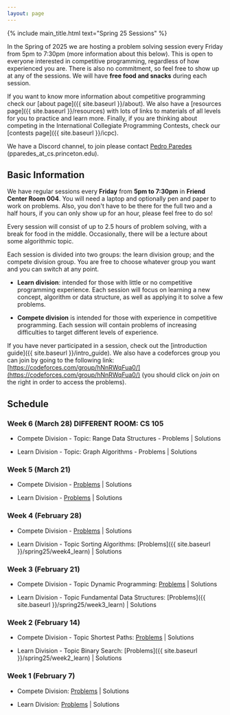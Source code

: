 ```yaml
---
layout: page
---
```


{% include main_title.html text="Spring 25 Sessions" %}

In the Spring of 2025 we are hosting a problem solving session every
Friday from 5pm to 7:30pm (more information about this below). This is
open to everyone interested in competitive programming, regardless of
how experienced you are. There is also no commitment, so feel free to
show up at any of the sessions. We will have **free food and snacks**
during each session.

If you want to know more information about competitive programming
check our [about page]({{ site.baseurl }}/about). We also have a
[resources page]({{ site.baseurl }}/resources) with lots of links to
materials of all levels for you to practice and learn more. Finally,
if you are thinking about competing in the International Collegiate
Programming Contests, check our [contests
page]({{ site.baseurl }}/icpc).

We have a <i class="bi bi-discord"></i> Discord channel, to join please
contact [Pedro Paredes](https://www.cs.princeton.edu/~pparedes/)
(pparedes_at_cs.princeton.edu).

## Basic Information

We have regular sessions every **Friday** from **5pm to 7:30pm** in
**Friend Center Room 004**. You will need a laptop and optionally pen
and paper to work on problems. Also, you don't have to be there for
the full two and a half hours, if you can only show up for an hour,
please feel free to do so!

Every session will consist of up to 2.5 hours of problem solving, with
a break for food in the middle. Occasionally, there will be a lecture
about some algorithmic topic.

Each session is divided into two groups: the learn division group; and
the compete division group. You are free to choose whatever group you
want and you can switch at any point.

 * **Learn division**: intended for those with little or no
   competitive programming experience. Each session will focus on
   learning a new concept, algorithm or data structure, as well as
   applying it to solve a few problems.

 * **Compete division** is intended for those with experience in
     competitive programming. Each session will contain problems of
     increasing difficulties to target different levels of experience.


If you have never participated in a session, check out the
[introduction guide]({{ site.baseurl }}/intro_guide). We also have a
codeforces group you can join by going to the following link:
[https://codeforces.com/group/hNnRWqFua0/](https://codeforces.com/group/hNnRWqFua0/)
(you should click on *join* on the right in order to access the
problems).

## Schedule

### Week 6 (March 28) **DIFFERENT ROOM: CS 105**
 * Compete Division - Topic: Range Data Structures - Problems \| Solutions
 
 * Learn Division - Topic: Graph Algorithms - Problems \| Solutions

### Week 5 (March 21)
 * Compete Division  - [Problems](https://codeforces.com/group/hNnRWqFua0/contest/597754) \| Solutions
 
 * Learn Division - [Problems](https://codeforces.com/group/hNnRWqFua0/contest/597755) \| Solutions

### Week 4 (February 28)
 * Compete Division  - [Problems](https://codeforces.com/group/hNnRWqFua0/contest/592129) \| Solutions
 
 * Learn Division - Topic Sorting Algorithms: [Problems]({{ site.baseurl }}/spring25/week4_learn) \| Solutions

### Week 3 (February 21)
 * Compete Division  - Topic Dynamic Programming: [Problems](https://codeforces.com/group/hNnRWqFua0/contest/590132) \| Solutions
 
 * Learn Division - Topic Fundamental Data Structures: [Problems]({{ site.baseurl }}/spring25/week3_learn) \| Solutions

### Week 2 (February 14)
 * Compete Division  - Topic Shortest Paths: [Problems](https://codeforces.com/group/hNnRWqFua0/contest/588383) \| Solutions
 
 * Learn Division - Topic Binary Search: [Problems]({{ site.baseurl }}/spring25/week2_learn) \| Solutions

### Week 1 (February 7)
 * Compete Division: [Problems](https://codeforces.com/group/hNnRWqFua0/contest/586733) \| Solutions
 
 * Learn Division: [Problems](https://codeforces.com/group/hNnRWqFua0/contest/586734) \| Solutions
